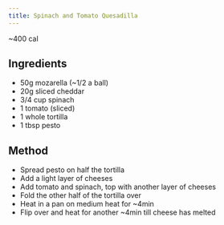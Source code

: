 ```yaml
---
title: Spinach and Tomato Quesadilla
---
```


\~400 cal

## Ingredients

-   50g mozarella (\~1/2 a ball)
-   20g sliced cheddar
-   3/4 cup spinach
-   1 tomato (sliced)
-   1 whole tortilla
-   1 tbsp pesto

## Method

-   Spread pesto on half the tortilla
-   Add a light layer of cheeses
-   Add tomato and spinach, top with another layer of cheeses
-   Fold the other half of the tortilla over
-   Heat in a pan on medium heat for \~4min
-   Flip over and heat for another \~4min till cheese has melted
